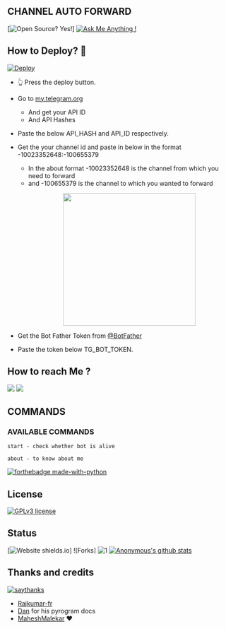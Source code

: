 ## CHANNEL AUTO FORWARD

[![Open Source? Yes!](https://badgen.net/badge/Open%20Source%20%3F/Yes%21/blue?icon=github)]
[![Ask Me Anything !](https://img.shields.io/badge/Ask%20me-anything-1abc9c.svg)](https://telegram.dog/greymatters_bots_discussion)

## How to Deploy? 🤔
[![Deploy](https://www.herokucdn.com/deploy/button.svg)](https://heroku.com/deploy?template=https://github.com/phoenixofficial7/Auto-Forward-Bot)
- 👆 Press the deploy button.

- Go to  [my.telegram.org](https://my.telegram.org/)
     - And get your API ID
     - And API Hashes

- Paste the below API_HASH and API_ID respectively.

- Get the your channel id and paste in below in the format -10023352648:-100655379
     - In the about format -10023352648 is the channel from which you need to forward 
     - and -100655379 is the channel to which you wanted to forward 
[<p align="center"><img src="https://telegra.ph/file/2130bae31fa168ae57224.jpg" width="300">](https://telegram.dog/Ns_bot_updates)

- Get the Bot Father Token from [@BotFather](https://telegram.dog/botfather)

- Paste the token below TG_BOT_TOKEN.




## How to reach Me ?
<a href="https://telegram.dog/GreyMatter_bots"><img src="https://img.shields.io/badge/Join-Telegram%20Channel-red.svg?logo=Telegram"></a>
<a href="https://telegram.dog/greymatters_bots_discussion"><img src="https://img.shields.io/badge/Join-Telegram%20Group-blue.svg?logo=telegram"></a>

## COMMANDS
### AVAILABLE COMMANDS 
```
start - check whether bot is alive 

about - to know about me
```

[![forthebadge made-with-python](http://ForTheBadge.com/images/badges/made-with-python.svg)](https://www.python.org/)

## License
[![GPLv3 license](https://img.shields.io/badge/License-GPLv3-blue.svg)](https://github.com/Ns-AnoNymouS/TG-CONVERT-BOT/blob/main/LICENSE)

## Status
[![Website shields.io](https://img.shields.io/website-up-down-green-red/http/shields.io.svg)]
![Forks]
![1](https://github-readme-stats.vercel.app/api/top-langs/?username=Ns-AnoNymouS&theme=blue-green)
[![Anonymous's github stats](https://github-readme-stats.vercel.app/api?username=Ns-AnoNymouS&theme=blue-green)](https://github.com/anuraghazra/github-readme-stats)


## Thanks and credits
[![saythanks](https://img.shields.io/badge/say-thanks-ff69b4.svg)](https://t.me/greymatters_about/13)

- [Rajkumar-fr](https://github.com/rajkumar-fr)
- [Dan](https://telegram.dog/haskell) for his pyrogram docs
- [MaheshMalekar](https://telegram.dog/MaheshMalekar) ❤
